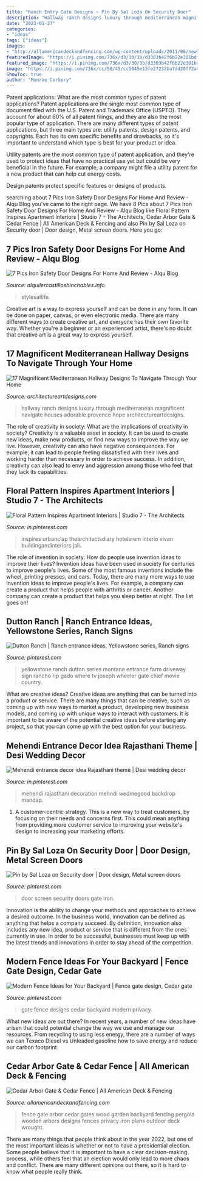 ```yaml
---
title: "Ranch Entry Gate Designs ~ Pin By Sal Loza On Security Door"
description: "Hallway ranch designs luxury through mediterranean magnificent navigate houses adorable provence hope architectureartdesigns"
date: "2023-01-27"
categories:
- "ideas"
tags: ["ideas"]
images:
- "http://allamericandeckandfencing.com/wp-content/uploads/2011/08/new7.jpg"
featuredImage: "https://i.pinimg.com/736x/d3/30/3b/d3303b42f6b22e301bdf6c256eca460a.jpg"
featured_image: "https://i.pinimg.com/736x/d3/30/3b/d3303b42f6b22e301bdf6c256eca460a.jpg"
image: "https://i.pinimg.com/736x/cc/50/45/cc5045e13fe27232ba7dd20f72a47176.jpg"
ShowToc: true
author: "Monroe Corkery"
---
```



Patent applications: What are the most common types of patent applications?
Patent applications are the single most common type of document filed with the U.S. Patent and Trademark Office (USPTO). They account for about 60% of all patent filings, and they are also the most popular type of application.
There are many different types of patent applications, but three main types are: utility patents, design patents, and copyrights. Each has its own specific benefits and drawbacks, so it's important to understand which type is best for your product or idea.

 Utility patents are the most common type of patent application, and they're used to protect ideas that have no practical use yet but could be very beneficial in the future. For example, a company might file a utility patent for a new product that can help cut energy costs.

Design patents protect specific features or designs of products.

	

		
searching about 7 Pics Iron Safety Door Designs For Home And Review - Alqu Blog you've came to the right page. We have 8 Pics about 7 Pics Iron Safety Door Designs For Home And Review - Alqu Blog like Floral Pattern Inspires Apartment Interiors | Studio 7 - The Architects, Cedar Arbor Gate &amp; Cedar Fence | All American Deck &amp; Fencing and also Pin by Sal Loza on Security door | Door design, Metal screen doors. Here you go:
		
    
## 7 Pics Iron Safety Door Designs For Home And Review - Alqu Blog

<img loading=lazy src="https://alquilercastilloshinchables.info/wp-content/uploads/2020/06/15-Best-Safety-Door-Designs-With-Pictures-In-2020-Styles-At-Life.jpg" onerror="this.onerror=null;this.src='https://tse3.mm.bing.net/th?id=OIP.c9STvDEKiRLqIwPYxYSEhwAAAA&amp;pid=15.1';" alt="7 Pics Iron Safety Door Designs For Home And Review - Alqu Blog">

_Source: alquilercastilloshinchables.info_

>stylesatlife. 

	

Creative art is a way to express yourself and can be done in any form. It can be done on paper, canvas, or even electronic media. There are many different ways to create creative art, and everyone has their own favorite way. Whether you're a beginner or an experienced artist, there's no doubt that creative art is a great way to express yourself.

    
## 17 Magnificent Mediterranean Hallway Designs To Navigate Through Your Home

<img loading=lazy src="http://www.architectureartdesigns.com/wp-content/uploads/2016/07/17-Magnificent-Mediterranean-Hallway-Designs-To-Navigate-Through-Your-Home-7.jpg" onerror="this.onerror=null;this.src='https://tse4.mm.bing.net/th?id=OIP.byAK9gRmzbsxbkVgAYVCtQHaKp&amp;pid=15.1';" alt="17 Magnificent Mediterranean Hallway Designs To Navigate Through Your Home">

_Source: architectureartdesigns.com_

>hallway ranch designs luxury through mediterranean magnificent navigate houses adorable provence hope architectureartdesigns. 

	

The role of creativity in society: What are the implications of creativity in society?
Creativity is a valuable asset in society. It can be used to create new ideas, make new products, or find new ways to improve the way we live. However, creativity can also have negative consequences. For example, it can lead to people feeling dissatisfied with their lives and working harder than necessary in order to achieve success. In addition, creativity can also lead to envy and aggression among those who feel that they lack its capabilities.

    
## Floral Pattern Inspires Apartment Interiors | Studio 7 - The Architects

<img loading=lazy src="https://i.pinimg.com/736x/7a/4b/9c/7a4b9c512b550b29b96abb0a70af4160.jpg" onerror="this.onerror=null;this.src='https://tse3.mm.bing.net/th?id=OIP.WGZjj5A_OXwF7Pfd_53VTwHaLG&amp;pid=15.1';" alt="Floral Pattern Inspires Apartment Interiors | Studio 7 - The Architects">

_Source: in.pinterest.com_

>inspires urbanclap thearchitectsdiary hotelsrem interio vivan buildingandinteriors jali. 

	

The role of invention in society: How do people use invention ideas to improve their lives?
Invention ideas have been used in society for centuries to improve people's lives. Some of the most famous inventions include the wheel, printing presses, and cars. Today, there are many more ways to use invention ideas to improve people's lives. For example, a company can create a product that helps people with arthritis or cancer. Another company can create a product that helps you sleep better at night. The list goes on!

    
## Dutton Ranch | Ranch Entrance Ideas, Yellowstone Series, Ranch Signs

<img loading=lazy src="https://i.pinimg.com/originals/28/c3/39/28c339804331972ba0b61bd8cc7c2427.jpg" onerror="this.onerror=null;this.src='https://tse2.mm.bing.net/th?id=OIP.u6mJxPrkoJEZolqBYhX43gHaLG&amp;pid=15.1';" alt="Dutton Ranch | Ranch entrance ideas, Yellowstone series, Ranch signs">

_Source: pinterest.com_

>yellowstone ranch dutton series montana entrance farm driveway sign rancho rip gado where tv joseph wheeler gate chief movie country. 

	

What are creative ideas?
Creative ideas are anything that can be turned into a product or service. There are many things that can be creative, such as coming up with new ways to market a product, developing new business models, and coming up with unique ways to interact with customers. It is important to be aware of the potential creative ideas before starting any project, so that you can come up with the best option for your business.

    
## Mehendi Entrance Decor Idea Rajasthani Theme | Desi Wedding Decor

<img loading=lazy src="https://i.pinimg.com/736x/cc/50/45/cc5045e13fe27232ba7dd20f72a47176.jpg" onerror="this.onerror=null;this.src='https://tse1.mm.bing.net/th?id=OIP.GRUg09JS41JUlxVW3a0X1AHaJ3&amp;pid=15.1';" alt="Mehendi entrance decor idea Rajasthani theme | Desi wedding decor">

_Source: in.pinterest.com_

>mehendi rajasthani decoration mehndi wedmegood backdrop mandap. 

	

1. A customer-centric strategy. This is a new way to treat customers, by focusing on their needs and concerns first. This could mean anything from providing more customer service to improving your website's design to increasing your marketing efforts.

    
## Pin By Sal Loza On Security Door | Door Design, Metal Screen Doors

<img loading=lazy src="https://i.pinimg.com/736x/d3/30/3b/d3303b42f6b22e301bdf6c256eca460a.jpg" onerror="this.onerror=null;this.src='https://tse1.mm.bing.net/th?id=OIP.hyU9xkBQRCBTKYF_aOU5tgAAAA&amp;pid=15.1';" alt="Pin by Sal Loza on Security door | Door design, Metal screen doors">

_Source: pinterest.com_

>door screen security doors gate iron. 

	

Innovation is the ability to change your methods and approaches to achieve a desired outcome. In the business world, innovation can be defined as anything that helps a company succeed. By definition, innovation also includes any new idea, product or service that is different from the ones currently in use. In order to be successful, businesses must keep up with the latest trends and innovations in order to stay ahead of the competition.

    
## Modern Fence Ideas For Your Backyard | Fence Gate Design, Cedar Gate

<img loading=lazy src="https://i.pinimg.com/736x/10/ed/c2/10edc20eb9c03e19765e7cb030afad0e.jpg" onerror="this.onerror=null;this.src='https://tse2.mm.bing.net/th?id=OIP.pohbScz6-rH8qYQZDlufMwHaLH&amp;pid=15.1';" alt="Modern Fence Ideas for Your Backyard | Fence gate design, Cedar gate">

_Source: pinterest.com_

>gate fence designs cedar backyard modern privacy. 

	

What new ideas are out there?
In recent years, a number of new ideas have arisen that could potential change the way we use and manage our resources. From recycling to using less energy, there are a number of ways we can Texaco Diesel vs Unleaded gasoline how to save energy and reduce our carbon footprint.

    
## Cedar Arbor Gate &amp; Cedar Fence | All American Deck &amp; Fencing

<img loading=lazy src="http://allamericandeckandfencing.com/wp-content/uploads/2011/08/new7.jpg" onerror="this.onerror=null;this.src='https://tse4.mm.bing.net/th?id=OIP.sOqOShGKAZQHGUYxDEPVaQHaHj&amp;pid=15.1';" alt="Cedar Arbor Gate &amp; Cedar Fence | All American Deck &amp; Fencing">

_Source: allamericandeckandfencing.com_

>fence gate arbor cedar gates wood garden backyard fencing pergola wooden arbors designs fences privacy iron plans outdoor deck wrought. 

	

There are many things that people think about in the year 2022, but one of the most important ideas is whether or not to have a presidential election. Some people believe that it is important to have a clear decision-making process, while others feel that an election would only lead to more chaos and conflict. There are many different opinions out there, so it is hard to know what people really think.

